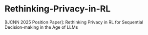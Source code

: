 # Rethinking-Privacy-in-RL
[IJCNN 2025 Position Paper]: Rethinking Privacy in RL for Sequential Decision-making in the Age of LLMs
